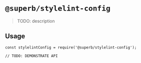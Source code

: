 # `@superb/stylelint-config`

> TODO: description

## Usage

```
const stylelintConfig = require('@superb/stylelint-config');

// TODO: DEMONSTRATE API
```
